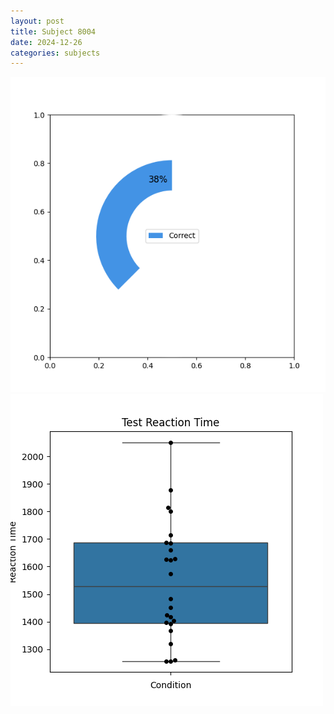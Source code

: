```yaml
---
layout: post
title: Subject 8004
date: 2024-12-26
categories: subjects
---
```


![](data/8004/run-30/8004_FN_acc_test.png)
![](data/8004/run-30/8004_FN_rt.png)
